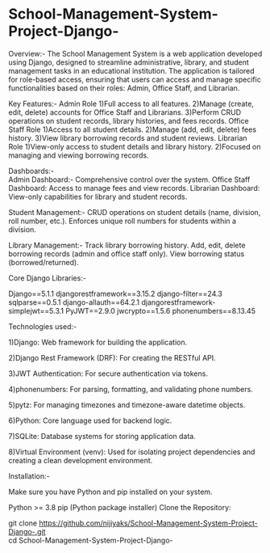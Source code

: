 # School-Management-System-Project-Django-
Overview:- 
The School Management System is a web application developed using Django, designed to streamline administrative, library, and student management tasks in an educational institution. The application is tailored for role-based access, ensuring that users can access and manage specific functionalities based on their roles: Admin, Office Staff, and Librarian.

Key Features:- 
Admin Role
  1)Full access to all features.
  2)Manage (create, edit, delete) accounts for Office Staff and Librarians.
  3)Perform CRUD operations on student records, library histories, and fees records.
Office Staff Role
  1)Access to all student details.
  2)Manage (add, edit, delete) fees history.
  3)View library borrowing records and student reviews.
Librarian Role
  1)View-only access to student details and library history.
  2)Focused on managing and viewing borrowing records.

Dashboards:-  
Admin Dashboard:-
Comprehensive control over the system.
Office Staff Dashboard: Access to manage fees and view records.
Librarian Dashboard: View-only capabilities for library and student records.

Student Management:-
CRUD operations on student details (name, division, roll number, etc.).
Enforces unique roll numbers for students within a division.

Library Management:-
Track library borrowing history.
Add, edit, delete borrowing records (admin and office staff only).
View borrowing status (borrowed/returned).

Core Django Libraries:-

Django==5.1.1
djangorestframework==3.15.2
django-filter==24.3
sqlparse==0.5.1
django-allauth==64.2.1
djangorestframework-simplejwt==5.3.1
PyJWT==2.9.0
jwcrypto==1.5.6
phonenumbers==8.13.45

Technologies used:-

1)Django: Web framework for building the application.

2)Django Rest Framework (DRF): For creating the RESTful API.

3)JWT Authentication: For secure authentication via tokens.

4)phonenumbers: For parsing, formatting, and validating phone numbers.

5)pytz: For managing timezones and timezone-aware datetime objects.

6)Python: Core language used for backend logic.

7)SQLite: Database systems for storing application data.

8)Virtual Environment (venv): Used for isolating project dependencies and creating a clean development environment.

Installation:-

Make sure you have Python and pip installed on your system.

Python >= 3.8
pip (Python package installer)
Clone the Repository: 

git clone https://github.com/nijiyaks/School-Management-System-Project-Django-.git      
cd School-Management-System-Project-Django-


